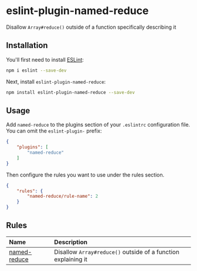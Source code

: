 # eslint-plugin-named-reduce

Disallow `Array#reduce()` outside of a function specifically describing it

## Installation

You'll first need to install [ESLint](https://eslint.org/):

```sh
npm i eslint --save-dev
```

Next, install `eslint-plugin-named-reduce`:

```sh
npm install eslint-plugin-named-reduce --save-dev
```

## Usage

Add `named-reduce` to the plugins section of your `.eslintrc` configuration file. You can omit the `eslint-plugin-` prefix:

```json
{
    "plugins": [
        "named-reduce"
    ]
}
```


Then configure the rules you want to use under the rules section.

```json
{
    "rules": {
        "named-reduce/rule-name": 2
    }
}
```

## Rules

<!-- begin auto-generated rules list -->

| Name                                       | Description                                                   |
| :----------------------------------------- | :------------------------------------------------------------ |
| [named-reduce](docs/rules/named-reduce.md) | Disallow `Array#reduce()` outside of a function explaining it |

<!-- end auto-generated rules list -->


